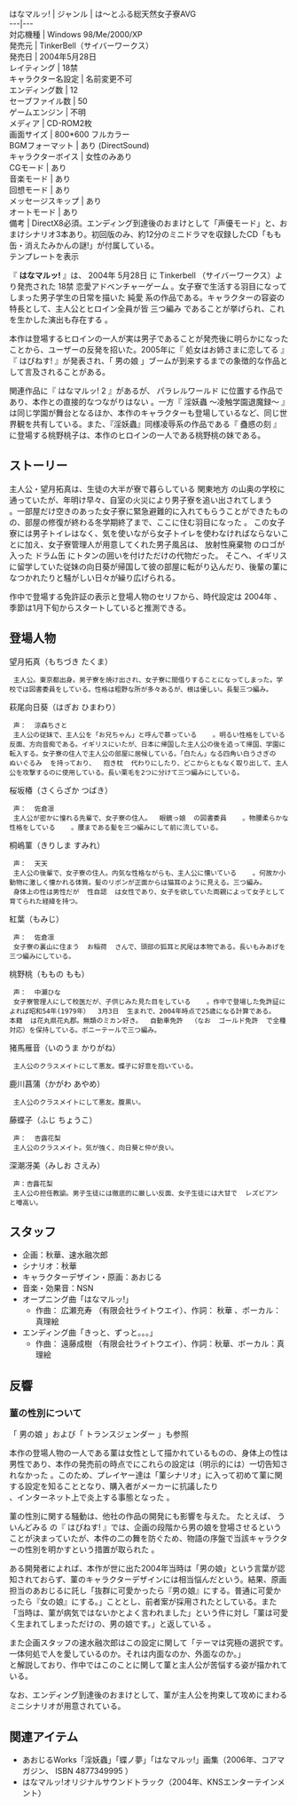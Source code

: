 はなマルッ!  |  ジャンル  |  は～とふる総天然女子寮AVG     
---|---  
対応機種  |  Windows 98/Me/2000/XP   
発売元  |  TinkerBell（サイバーワークス）   
発売日  |  2004年5月28日     
レイティング  |  18禁     
キャラクター名設定  |  名前変更不可   
エンディング数  |  12   
セーブファイル数  |  50   
ゲームエンジン  |  不明   
メディア  |  CD-ROM2枚   
画面サイズ  |  800*600 フルカラー   
BGMフォーマット  |  あり (DirectSound)   
キャラクターボイス  |  女性のみあり   
CGモード  |  あり   
音楽モード  |  あり   
回想モード  |  あり   
メッセージスキップ  |  あり   
オートモード  |  あり   
備考  |  DirectX8必須。エンディング到達後のおまけとして「声優モード」と、おまけシナリオ3本あり。初回版のみ、約12分のミニドラマを収録したCD「もも缶・消えたみかんの謎!」が付属している。   
テンプレートを表示  
  
『 **はなマルッ!** 』は、  2004年  5月28日  に  Tinkerbell  （サイバーワークス）より発売された  18禁
恋愛アドベンチャーゲーム  。女子寮で生活する羽目になってしまった男子学生の日常を描いた  純愛
系の作品である。キャラクターの容姿の特長として、主人公とヒロイン全員が皆  三つ編み  であることが挙げられ、これを生かした演出も存在する    。

本作は登場するヒロインの一人が実は男子であることが発売後に明らかになったことから、ユーザーの反発を招いた。2005年に『  処女はお姉さまに恋してる  』『
はぴねす!  』が発表され、「  男の娘  」ブームが到来するまでの象徴的な作品として言及されることがある。

関連作品に『  はなマルッ! 2  』があるが、  パラレルワールド  に位置する作品であり、本作との直接的なつながりはない    。一方『  淫妖蟲
〜凌触学園退魔録〜  』は同じ学園が舞台となるほか、本作のキャラクターも登場しているなど、同じ世界観を共有している。また、『淫妖蟲』同様凌辱系の作品である『
蠱惑の刻  』に登場する桃野桃子は、本作のヒロインの一人である桃野桃の妹である。

##  ストーリー  

主人公・望月拓真は、生徒の大半が寮で暮らしている  関東地方  の山奥の学校に通っていたが、年明け早々、自室の火災により男子寮を追い出されてしまう  
。一部屋だけ空きのあった女子寮に緊急避難的に入れてもらうことができたものの、部屋の修復が終わる冬学期終了まで、ここに住む羽目になった    。
この女子寮には男子トイレはなく、気を使いながら女子トイレを使わなければならないことに加え、女子寮管理人が用意してくれた男子風呂は、  放射性廃棄物
のロゴが入った  ドラム缶  にトタンの囲いを付けただけの代物だった。
そこへ、イギリスに留学していた従妹の向日葵が帰国して彼の部屋に転がり込んだり、後輩の菫になつかれたりと騒がしい日々が繰り広げられる。

作中で登場する免許証の表示と登場人物のセリフから、時代設定は  2004年  、季節は1月下旬からスタートしていると推測できる。

##  登場人物  

望月拓真（もちづき たくま）

     主人公。東京都出身。男子寮を焼け出され、女子寮に間借りすることになってしまった。学校では図書委員をしている。性格は粗野な所が多々あるが、根は優しい。長髪三つ編み。 
萩尾向日葵（はぎお ひまわり）

     声：  涼森ちさと   
     主人公の従妹で、主人公を「お兄ちゃん」と呼んで慕っている    。明るい性格をしている反面、方向音痴である。イギリスにいたが、日本に帰国した主人公の後を追って帰国、学園に転入する。女子寮の住人で主人公の部屋に居候している。「白たん」なる四角い白うさぎの  ぬいぐるみ  を持っており、  抱き枕  代わりにしたり、どこからともなく取り出して、主人公を攻撃するのに使用している。長い栗毛を2つに分けて三つ編みにしている。 
桜坂椿（さくらざか つばき）

     声：  佐倉凛   
     主人公が密かに憧れる先輩で、女子寮の住人。  眼鏡っ娘  の図書委員    。物腰柔らかな性格をしている    。腰まである髪を三つ編みにして前に流している。 
桐嶋菫（きりしま すみれ）

     声：  天天     
     主人公の後輩で、女子寮の住人。内気な性格ながらも、主人公に懐いている    。何故か小動物に激しく懐かれる体質。髪のリボンが正面からは猫耳のように見える。三つ編み。 
     身体上の性は男性だが  性自認  は女性であり、女子を欲していた両親によって女子として育てられた経緯を持つ。 
紅葉（もみじ）

     声：  佐倉凛 
     女子寮の裏山に住まう  お稲荷  さんで、頭部の狐耳と尻尾は本物である。長いもみあげを三つ編みにしている。 
桃野桃（ももの もも）

     声：  中瀬ひな   
     女子寮管理人にして校医だが、子供じみた見た目をしている    。作中で登場した免許証によれば昭和54年(1979年）  3月3日  生まれで、2004年時点で25歳になる計算である。  本籍  は花丸県花丸郡。無類のミカン好き。  自動車免許  （なお  ゴールド免許  で全種対応）を保持している。ポニーテールで三つ編み。 
猪馬雁音（いのうま かりがね）

     主人公のクラスメイトにして悪友。蝶子に好意を抱いている。 
鹿川菖蒲（かがわ あやめ）

     主人公のクラスメイトにして悪友。腹黒い。 
藤蝶子（ふじ ちょうこ）

     声：  杏露花梨 
     主人公のクラスメイト。気が強く、向日葵と仲が良い。 
深潮冴美（みしお さえみ）

     声：杏露花梨 
     主人公の担任教諭。男子生徒には徹底的に厳しい反面、女子生徒には大甘で  レズビアン  と噂高い。 

##  スタッフ  

  * 企画：秋華、速水融次郎 
  * シナリオ：秋華   
  * キャラクターデザイン・原画：あおじる   
  * 音楽・効果音：NSN 
  * オープニング曲「はなマルッ!」 
    * 作曲：  広瀬充寿  （有限会社ライトウエイ）、作詞：  秋華  、ボーカル：  真理絵 
  * エンディング曲「きっと、ずっと。。。」 
    * 作曲：  遠藤成樹  （有限会社ライトウエイ）、作詞：秋華、ボーカル：真理絵 

##  反響  

###  菫の性別について  

「  男の娘  」および「  トランスジェンダー  」も参照

本作の登場人物の一人である菫は女性として描かれているものの、身体上の性は男性であり、本作の発売前の時点でにこれらの設定は（明示的には）一切告知されなかった
  。このため、プレイヤー達は「菫シナリオ」に入って初めて菫に関する設定を知ることとなり、購入者がメーカーに抗議したり  
、インターネット上で炎上する事態となった    。

菫の性別に関する騒動は、他社の作品の開発にも影響を与えた。 たとえば、  ういんどみる  の『  はぴねす!
』では、企画の段階から男の娘を登場させるということが決まっていたが、本件の二の舞を防ぐため、物語の序盤で当該キャラクターの性別を明かすという措置が取られた
  。

ある開発者によれば、本作が世に出た2004年当時は「男の娘」という言葉が認知されておらず、菫のキャラクターデザインには相当悩んだという。結果、原画担当のあおじるに託し「抜群に可愛かったら『男の娘』にする。普通に可愛かったら『女の娘』にする。」こととし、前者案が採用されたとしている。また「当時は、菫が病気ではないかとよく言われました」という件に対し「菫は可愛く生まれてしまっただけの、男の娘です。」と返している
  。

また企画スタッフの速水融次郎はこの設定に関して「テーマは究極の選択です。一体何処で人を愛しているのか。それは内面なのか、外面なのか。」  
と解説しており、作中ではこのことに関して菫と主人公が苦悩する姿が描かれている。

なお、エンディング到達後のおまけとして、菫が主人公を拘束して攻めにまわるミニシナリオが用意されている。

##  関連アイテム  

  * あおじるWorks「淫妖蟲」「蝶ノ夢」「はなマルッ!」画集（2006年、コアマガジン、  ISBN 4877349995  ） 
  * はなマルッ!オリジナルサウンドトラック（2004年、KNSエンターテインメント） 

